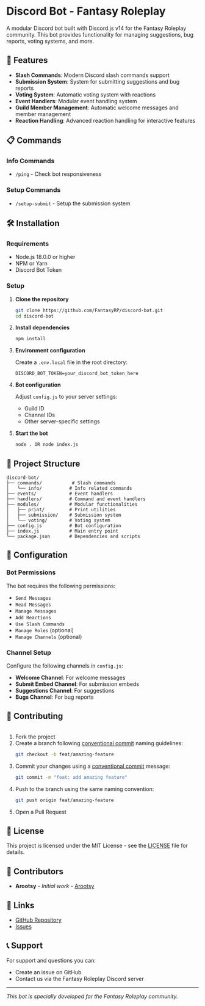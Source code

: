 # Discord Bot - Fantasy Roleplay

A modular Discord bot built with Discord.js v14 for the Fantasy Roleplay community. This bot provides functionality for managing suggestions, bug reports, voting systems, and more.

## 🚀 Features

-   **Slash Commands**: Modern Discord slash commands support
-   **Submission System**: System for submitting suggestions and bug reports
-   **Voting System**: Automatic voting system with reactions
-   **Event Handlers**: Modular event handling system
-   **Guild Member Management**: Automatic welcome messages and member management
-   **Reaction Handling**: Advanced reaction handling for interactive features

## 📋 Commands

### Info Commands

-   `/ping` - Check bot responsiveness

### Setup Commands

-   `/setup-submit` - Setup the submission system

## 🛠️ Installation

### Requirements

-   Node.js 18.0.0 or higher
-   NPM or Yarn
-   Discord Bot Token

### Setup

1. **Clone the repository**

    ```bash
    git clone https://github.com/FantasyRP/discord-bot.git
    cd discord-bot
    ```

2. **Install dependencies**

    ```bash
    npm install
    ```

3. **Environment configuration**

    Create a `.env.local` file in the root directory:

    ```env
    DISCORD_BOT_TOKEN=your_discord_bot_token_here
    ```

4. **Bot configuration**

    Adjust `config.js` to your server settings:

    - Guild ID
    - Channel IDs
    - Other server-specific settings

5. **Start the bot**
    ```bash
    node . OR node index.js
    ```

## 📁 Project Structure

```
discord-bot/
├── commands/           # Slash commands
│   └── info/          # Info related commands
├── events/            # Event handlers
├── handlers/          # Command and event handlers
├── modules/           # Modular functionalities
│   ├── print/         # Print utilities
│   ├── submission/    # Submission system
│   └── voting/        # Voting system
├── config.js          # Bot configuration
├── index.js           # Main entry point
└── package.json       # Dependencies and scripts
```

## 🔧 Configuration

### Bot Permissions

The bot requires the following permissions:

-   `Send Messages`
-   `Read Messages`
-   `Manage Messages`
-   `Add Reactions`
-   `Use Slash Commands`
-   `Manage Roles` (optional)
-   `Manage Channels` (optional)

### Channel Setup

Configure the following channels in `config.js`:

-   **Welcome Channel**: For welcome messages
-   **Submit Embed Channel**: For submission embeds
-   **Suggestions Channel**: For suggestions
-   **Bugs Channel**: For bug reports

## 🤝 Contributing

######

1. Fork the project
2. Create a branch following [conventional commit](https://www.conventionalcommits.org/en/v1.0.0/) naming guidelines:
    ```bash
    git checkout -b feat/amazing-feature
    ```
3. Commit your changes using a [conventional commit](https://www.conventionalcommits.org/en/v1.0.0/) message:
    ```bash
    git commit -m "feat: add amazing feature"
    ```
4. Push to the branch using the same naming convention:
    ```bash
    git push origin feat/amazing-feature
    ```
5. Open a Pull Request

## 📝 License

This project is licensed under the MIT License - see the [LICENSE](LICENSE) file for details.

## 👥 Contributors

-   **Arootsy** - _Initial work_ - [Arootsy](https://github.com/Arootsy)

## 🔗 Links

-   [GitHub Repository](https://github.com/FantasyRP/discord-bot)
-   [Issues](https://github.com/FantasyRPy/discord-bot/issues)

## 📞 Support

For support and questions you can:

-   Create an issue on GitHub
-   Contact us via the Fantasy Roleplay Discord server

---

_This bot is specially developed for the Fantasy Roleplay community._
